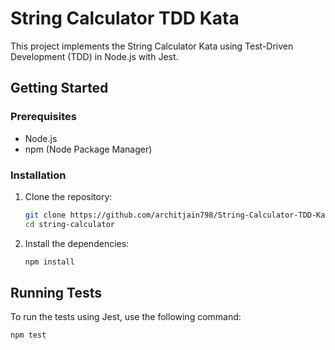 # String Calculator TDD Kata

This project implements the String Calculator Kata using Test-Driven Development (TDD) in Node.js with Jest.

## Getting Started

### Prerequisites

- Node.js
- npm (Node Package Manager)

### Installation

1. Clone the repository:
    ```sh
    git clone https://github.com/architjain798/String-Calculator-TDD-Kata.git
    cd string-calculator
    ```

2. Install the dependencies:
    ```sh
    npm install
    ```

## Running Tests

To run the tests using Jest, use the following command:
```sh
npm test
